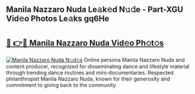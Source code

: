 ## Manila Nazzaro Nuda Le𝚊k𝚎d N𝚞𝚍e - Part-XGU Vid𝚎o Photos Le𝚊ks gq6He

# <h2><a href="http://fbf0nhd.evod.top/?m=Manila+Nazzaro+Nuda">🔗 👉🔴 Manila Nazzaro Nuda Vid𝚎o Ph𝚘t𝚘s</a></h2>

[![Manila Nazzaro Nuda N𝚞d𝚎s](https://i.imgur.com/8V9OHl7.gif)](http://fbf0nhd.evod.top/?m=Manila+Nazzaro+Nuda)
Online persona Manila Nazzaro Nuda and content producer, recognized for disseminating dance and lifestyle material through trending dance routines and mini-documentaries. Respected philanthropist Manila Nazzaro Nuda, known for their generosity and commitment to giving back to the community. 
